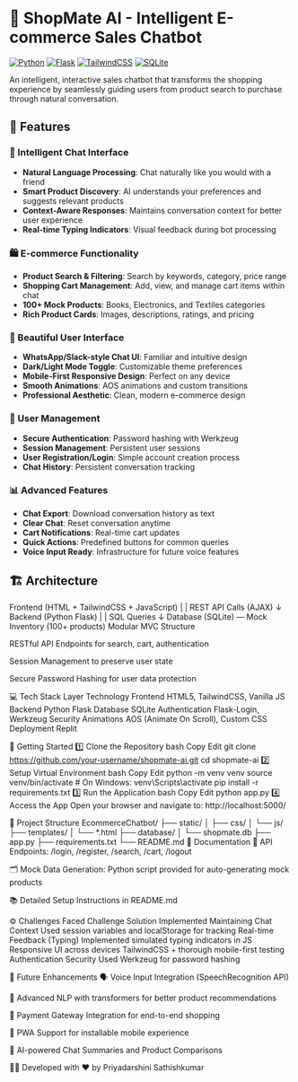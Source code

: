 # 🤖 ShopMate AI - Intelligent E-commerce Sales Chatbot

[![Python](https://img.shields.io/badge/Python-3.8+-blue.svg)](https://python.org)
[![Flask](https://img.shields.io/badge/Flask-2.0+-green.svg)](https://flask.palletsprojects.com/)
[![TailwindCSS](https://img.shields.io/badge/TailwindCSS-3.0+-blue.svg)](https://tailwindcss.com/)
[![SQLite](https://img.shields.io/badge/SQLite-3.0+-orange.svg)](https://sqlite.org/)

An intelligent, interactive sales chatbot that transforms the shopping experience by seamlessly guiding users from product search to purchase through natural conversation.

## 🌟 Features

### 🧠 Intelligent Chat Interface
- **Natural Language Processing**: Chat naturally like you would with a friend
- **Smart Product Discovery**: AI understands your preferences and suggests relevant products
- **Context-Aware Responses**: Maintains conversation context for better user experience
- **Real-time Typing Indicators**: Visual feedback during bot processing

### 🛍️ E-commerce Functionality
- **Product Search & Filtering**: Search by keywords, category, price range
- **Shopping Cart Management**: Add, view, and manage cart items within chat
- **100+ Mock Products**: Books, Electronics, and Textiles categories
- **Rich Product Cards**: Images, descriptions, ratings, and pricing

### 🎨 Beautiful User Interface
- **WhatsApp/Slack-style Chat UI**: Familiar and intuitive design
- **Dark/Light Mode Toggle**: Customizable theme preferences
- **Mobile-First Responsive Design**: Perfect on any device
- **Smooth Animations**: AOS animations and custom transitions
- **Professional Aesthetic**: Clean, modern e-commerce design

### 🔐 User Management
- **Secure Authentication**: Password hashing with Werkzeug
- **Session Management**: Persistent user sessions
- **User Registration/Login**: Simple account creation process
- **Chat History**: Persistent conversation tracking

### 📊 Advanced Features
- **Chat Export**: Download conversation history as text
- **Clear Chat**: Reset conversation anytime
- **Cart Notifications**: Real-time cart updates
- **Quick Actions**: Predefined buttons for common queries
- **Voice Input Ready**: Infrastructure for future voice features

## 🏗️ Architecture
Frontend (HTML + TailwindCSS + JavaScript)
         |
         | REST API Calls (AJAX)
         ↓
Backend (Python Flask)
         |
         | SQL Queries
         ↓
Database (SQLite) — Mock Inventory (100+ products)
Modular MVC Structure

RESTful API Endpoints for search, cart, authentication

Session Management to preserve user state

Secure Password Hashing for user data protection

💻 Tech Stack
Layer	Technology
Frontend	HTML5, TailwindCSS, Vanilla JS
Backend	Python Flask
Database	SQLite
Authentication	Flask-Login, Werkzeug Security
Animations	AOS (Animate On Scroll), Custom CSS
Deployment	Replit

🚀 Getting Started
1️⃣ Clone the Repository
bash
Copy
Edit
git clone https://github.com/your-username/shopmate-ai.git
cd shopmate-ai
2️⃣ Setup Virtual Environment
bash
Copy
Edit
python -m venv venv
source venv/bin/activate  # On Windows: venv\Scripts\activate
pip install -r requirements.txt
3️⃣ Run the Application
bash
Copy
Edit
python app.py
4️⃣ Access the App
Open your browser and navigate to:
http://localhost:5000/

📁 Project Structure
EcommerceChatbot/
├── static/
│   ├── css/
│   └── js/
├── templates/
│   └── *.html
├── database/
│   └── shopmate.db
├── app.py
├── requirements.txt
└── README.md
📝 Documentation
📃 API Endpoints: /login, /register, /search, /cart, /logout

🗂️ Mock Data Generation: Python script provided for auto-generating mock products

📚 Detailed Setup Instructions in README.md

⚙️ Challenges Faced
Challenge	Solution Implemented
Maintaining Chat Context	Used session variables and localStorage for tracking
Real-time Feedback (Typing)	Implemented simulated typing indicators in JS
Responsive UI across devices	TailwindCSS + thorough mobile-first testing
Authentication Security	Used Werkzeug for password hashing

🎯 Future Enhancements
🗣 Voice Input Integration (SpeechRecognition API)

🤖 Advanced NLP with transformers for better product recommendations

🏦 Payment Gateway Integration for end-to-end shopping

📱 PWA Support for installable mobile experience

💬 AI-powered Chat Summaries and Product Comparisons

👨‍💻 Developed with ❤️ by Priyadarshini Sathishkumar

